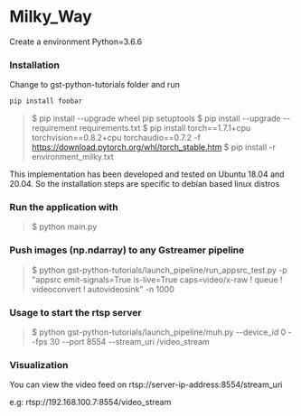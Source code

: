 # Milky_Way

Create a environment
Python=3.6.6

### Installation

Change to gst-python-tutorials folder and run

```bash
pip install foobar
```
> $ pip install --upgrade wheel pip setuptools 
> $ pip install --upgrade --requirement requirements.txt
> $ pip install torch==1.7.1+cpu torchvision==0.8.2+cpu torchaudio==0.7.2 -f https://download.pytorch.org/whl/torch_stable.htm
> $ pip install -r environment_milky.txt

This implementation has been developed and tested on Ubuntu 18.04 and 20.04. So the installation steps are specific to debian based linux distros

### Run the application with


>  $ python main.py

### Push images (np.ndarray) to any Gstreamer pipeline

> $ python gst-python-tutorials/launch_pipeline/run_appsrc_test.py -p "appsrc emit-signals=True is-live=True caps=video/x-raw ! queue ! videoconvert ! autovideosink"  -n 1000


### Usage to start the rtsp server

> $ python gst-python-tutorials/launch_pipeline/muh.py --device_id 0 --fps 30  --port 8554 --stream_uri /video_stream


### Visualization

You can view the video feed on rtsp://server-ip-address:8554/stream_uri

e.g: rtsp://192.168.100.7:8554/video_stream
